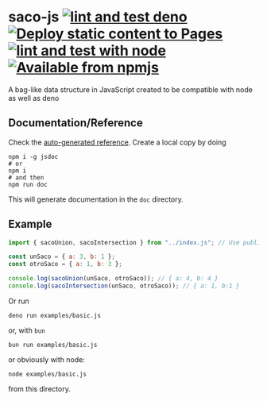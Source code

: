 # saco-js [![lint and test deno](https://github.com/JJ/saco-js/actions/workflows/deno.yml/badge.svg)](https://github.com/JJ/saco-js/actions/workflows/deno.yml) [![Deploy static content to Pages](https://github.com/JJ/saco-js/actions/workflows/static.yml/badge.svg)](https://github.com/JJ/saco-js/actions/workflows/static.yml) [![lint and test with node](https://github.com/JJ/saco-js/actions/workflows/node.yml/badge.svg)](https://github.com/JJ/saco-js/actions/workflows/node.yml) [![Available from npmjs](https://nodei.co/npm/saco-js.png?downloads=true)](https://www.npmjs.com/package/saco-js)

A bag-like data structure in JavaScript created to be compatible with node as well as deno

## Documentation/Reference

Check the [auto-generated reference](https://jj.github.io/saco-js). Create a local copy by doing

```shell
npm i -g jsdoc
# or
npm i
# and then
npm run doc
```

This will generate documentation in the `doc` directory.

## Example

```js
import { sacoUnion, sacoIntersection } from "../index.js"; // Use published URL instead

const unSaco = { a: 3, b: 1 };
const otroSaco = { a: 1, b: 3 };

console.log(sacoUnion(unSaco, otroSaco)); // { a: 4, b: 4 }
console.log(sacoIntersection(unSaco, otroSaco)); // { a: 1, b:1 }
```

Or run

```shell
deno run examples/basic.js
```

or, with `bun`

```shell
bun run examples/basic.js
```

or obviously with node:

```shell
node examples/basic.js
```

from this directory.